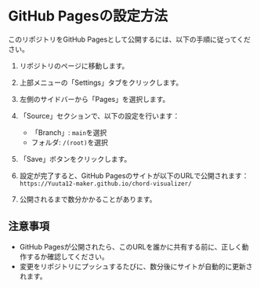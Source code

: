 # GitHub Pagesの設定方法

このリポジトリをGitHub Pagesとして公開するには、以下の手順に従ってください。

1. リポジトリのページに移動します。

2. 上部メニューの「Settings」タブをクリックします。

3. 左側のサイドバーから「Pages」を選択します。

4. 「Source」セクションで、以下の設定を行います：
   - 「Branch」: `main`を選択
   - フォルダ: `/(root)`を選択

5. 「Save」ボタンをクリックします。

6. 設定が完了すると、GitHub Pagesのサイトが以下のURLで公開されます：
   `https://Yuuta12-maker.github.io/chord-visualizer/`

7. 公開されるまで数分かかることがあります。

## 注意事項

- GitHub Pagesが公開されたら、このURLを誰かに共有する前に、正しく動作するか確認してください。
- 変更をリポジトリにプッシュするたびに、数分後にサイトが自動的に更新されます。
